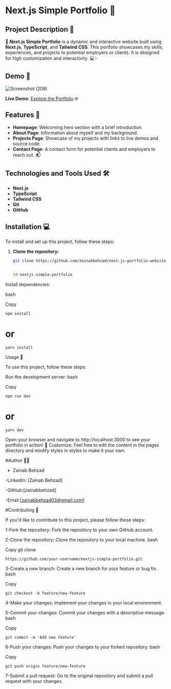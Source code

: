 # Next.js Simple Portfolio 🚀

## Project Description 📝

🌟 **Next.js Simple Portfolio** is a dynamic and interactive website built using **Next.js**, **TypeScript**, and **Tailwind CSS**. This portfolio showcases my skills, experiences, and projects to potential employers or clients. It is designed for high customization and interactivity. 💻✨

## Demo 📸

![Screenshot (208)](https://github.com/user-attachments/assets/cc3e61ea-10c3-4140-9afc-2bdc73844153)

**Live Demo**: [Explore the Portfolio]([https://your-portfolio-link.com](https://next-js-simple-portfolio-31n2m1wan-zainab-behzads-projects.vercel.app)) 🌐

## Features 🎉

- **Homepage**: Welcoming hero section with a brief introduction.
- **About Page**: Information about myself and my background.
- **Projects Page**: Showcase of my projects with links to live demos and source code.
- **Contact Page**: A contact form for potential clients and employers to reach out. 📬

## Technologies and Tools Used 🛠️

- **Next.js**
- **TypeScript**
- **Tailwind CSS**
- **Git**
- **GitHub**

## Installation 💻

To install and set up this project, follow these steps:

1. **Clone the repository:**
   ```bash
   git clone https://github.com/zainabbehzad/next-js-portfolio-website.git


   cd nextjs-simple-portfolio


Install dependencies:

bash

Copy


    npm install

# or

    yarn install


Usage 🎯


To use this project, follow these steps:

Run the development server:
bash

Copy

    npm run dev
    
# or

    yarn dev


Open your browser and navigate to http://localhost:3000 to see your portfolio in action! 🚀
Customize: Feel free to edit the content in the pages directory and modify styles in styles to make it your own.


#Author 👩‍💻


- Zainab Behzad

-LinkedIn: [Zainab Behzad]

-GitHub:[zainabbehzad]

-Email:[zainabbehzad03@gmail.com]


#Contributing 🤝


If you'd like to contribute to this project, please follow these steps:

1-Fork the repository: Fork the repository to your own GitHub account.

2-Clone the repository: Clone the repository to your local machine.
bash

Copy
git clone

    https://github.com/your-username/nextjs-simple-portfolio.git

    
3-Create a new branch: Create a new branch for your feature or bug fix.
bash

Copy

    git checkout -b feature/new-feature
    
4-Make your changes: Implement your changes in your local environment.

5-Commit your changes: Commit your changes with a descriptive message.
bash

Copy

    git commit -m 'Add new feature'

    
6-Push your changes: Push your changes to your forked repository.
bash

Copy

    git push origin feature/new-feature


7-Submit a pull request: Go to the original repository and submit a pull request with your changes.
